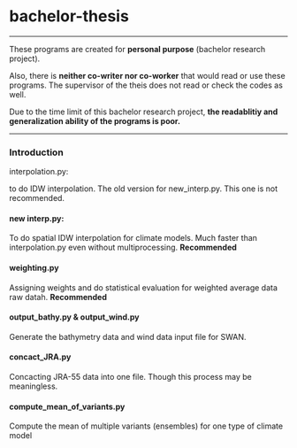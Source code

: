 # bachelor-thesis

***

These programs are created for **personal purpose** (bachelor research project). 

Also, there is **neither co-writer nor co-worker** that would read or use these programs. The supervisor of the theis does not read or check the codes as well.

Due to the time limit of this bachelor research project, **the readablitiy and generalization ability of the programs is poor.**
***

### Introduction

interpolation.py:

to do IDW interpolation. The old version for new_interp.py. This one is not recommended.

#### new interp.py:

To do spatial IDW interpolation for climate models. Much faster than interpolation.py even without multiprocessing. **Recommended**

#### weighting.py

Assigning weights and do statistical evaluation for weighted average data raw datah. **Recommended**

#### output_bathy.py & output_wind.py

Generate the bathymetry data and wind data input file for SWAN.

#### concact_JRA.py

Concacting JRA-55 data into one file. Though this process may be meaningless.

#### compute_mean_of_variants.py

Compute the mean of multiple variants (ensembles) for one type of climate model



